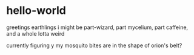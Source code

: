 # hello-world

greetings earthlings
i might be part-wizard, part mycelium, part caffeine, and a whole lotta weird 

currently figuring y my mosquito bites are in the shape of orion's belt?
